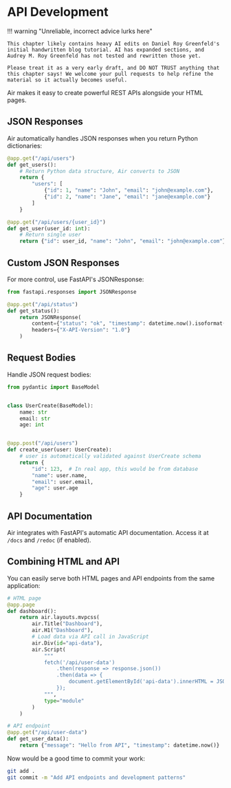 # API Development

!!! warning "Unreliable, incorrect advice lurks here"

    This chapter likely contains heavy AI edits on Daniel Roy Greenfeld's initial handwritten blog tutorial. AI has expanded sections, and Audrey M. Roy Greenfeld has not tested and rewritten those yet. 
    
    Please treat it as a very early draft, and DO NOT TRUST anything that this chapter says! We welcome your pull requests to help refine the material so it actually becomes useful.

Air makes it easy to create powerful REST APIs alongside your HTML pages.

## JSON Responses

Air automatically handles JSON responses when you return Python dictionaries:

```python
@app.get("/api/users")
def get_users():
    # Return Python data structure, Air converts to JSON
    return {
        "users": [
            {"id": 1, "name": "John", "email": "john@example.com"},
            {"id": 2, "name": "Jane", "email": "jane@example.com"}
        ]
    }

@app.get("/api/users/{user_id}")
def get_user(user_id: int):
    # Return single user
    return {"id": user_id, "name": "John", "email": "john@example.com"}
```

## Custom JSON Responses

For more control, use FastAPI's JSONResponse:

```python
from fastapi.responses import JSONResponse

@app.get("/api/status")
def get_status():
    return JSONResponse(
        content={"status": "ok", "timestamp": datetime.now().isoformat()},
        headers={"X-API-Version": "1.0"}
    )
```

## Request Bodies

Handle JSON request bodies:

```python
from pydantic import BaseModel


class UserCreate(BaseModel):
    name: str
    email: str
    age: int


@app.post("/api/users")
def create_user(user: UserCreate):
    # user is automatically validated against UserCreate schema
    return {
        "id": 123,  # In real app, this would be from database
        "name": user.name,
        "email": user.email,
        "age": user.age
    }
```

## API Documentation

Air integrates with FastAPI's automatic API documentation. Access it at `/docs` and `/redoc` (if enabled).

## Combining HTML and API

You can easily serve both HTML pages and API endpoints from the same application:

```python
# HTML page
@app.page
def dashboard():
    return air.layouts.mvpcss(
        air.Title("Dashboard"),
        air.H1("Dashboard"),
        # Load data via API call in JavaScript
        air.Div(id="api-data"),
        air.Script(
            """
            fetch('/api/user-data')
                .then(response => response.json())
                .then(data => {
                    document.getElementById('api-data').innerHTML = JSON.stringify(data);
                });
            """,
            type="module"
        )
    )

# API endpoint
@app.get("/api/user-data")
def get_user_data():
    return {"message": "Hello from API", "timestamp": datetime.now()}
```

Now would be a good time to commit your work:

```bash
git add .
git commit -m "Add API endpoints and development patterns"
```
